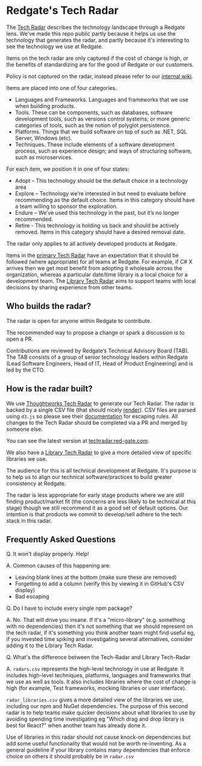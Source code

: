 # Redgate's Tech Radar

The [Tech Radar](https://radar.thoughtworks.com/?sheetId=https%3A%2F%2Fraw.githubusercontent.com%2Fred-gate%2FTech-Radar%2Fmaster%2Fradar.csv) describes the technology landscape through a Redgate lens. We've made this repo public partly because it helps us use the technology that generates the radar, and partly because it's interesting to see the technology we use at Redgate.

Items on the tech radar are only captured if the cost of change is high, or the benefits of standardizing are for the good of Redgate or our customers.

Policy is not captured on the radar, instead please refer to our [internal wiki](https://info.red-gate.com/display/PD/Development+policies).

Items are placed into one of four categories.

* Languages and Frameworks. Languages and frameworks that we use when building products.
* Tools. These can be components, such as databases, software development tools, such as versions control systems; or more generic categories of tools, such as the notion of polyglot persistence.
* Platforms. Things that we build software on top of such as .NET, SQL Server, Windows (etc).
* Techniques. These include elements of a software development process, such as experience design; and ways of structuring software, such as microservices.

For each item, we position it in one of four states:

* Adopt – This technology should be the default choice in a technology area
* Explore – Technology we’re interested in but need to evaluate before recommending as the default choice. Items in this category should have a team willing to sponsor the exploration.
* Endure – We’ve used this technology in the past, but it’s no longer recommended.
* Retire - This technology is holding us back and should be actively removed. Items in this category should have a desired removal date.

The radar only applies to all actively developed products at Redgate. 

Items in the [primary Tech Radar](https://radar.thoughtworks.com/?sheetId=https%3A%2F%2Fraw.githubusercontent.com%2Fred-gate%2FTech-Radar%2Fmaster%2Fradar.csv) have an expectation that it should be followed (where appropriate) for all teams at Redgate. For example, if C# X arrives then we get most benefit from adopting it wholesale across the organization, whereas a particular date/time library is a local choice for a development team. The  [Library Tech Radar](https://radar.thoughtworks.com/?sheetId=https%3A%2F%2Fraw.githubusercontent.com%2Fred-gate%2FTech-Radar%2Fmaster%2Fradar_libraries.csv) aims to support teams with local decisions by sharing experience from other teams.

## Who builds the radar?

The radar is open for anyone within Redgate to contribute.

The recommended way to propose a change or spark a discussion is to open a PR.

Contributions are reviewed by Redgate’s Technical Advisory Board (TAB). The TAB consists of a group of senior technology leaders within Redgate (Lead Software Engineers, Head of IT, Head of Product Engineering) and is led by the CTO.

## How is the radar built?

We use [Thoughtworks Tech Radar](https://radar.thoughtworks.com/) to generate our Tech Radar. The radar is backed by a single CSV file (that should nicely [render](https://help.github.com/articles/rendering-csv-and-tsv-data/)). CSV files are parsed using `d3.js` so please see their [documentation](https://d3-wiki.readthedocs.io/zh_CN/master/CSV/) for escaping rules. All changes to the Tech Radar should be completed via a PR and merged by someone else.

You can see the latest version at [techradar.red-gate.com](http://techradar.red-gate.com).

We also have a [Library Tech Radar](https://radar.thoughtworks.com/?sheetId=https%3A%2F%2Fraw.githubusercontent.com%2Fred-gate%2FTech-Radar%2Fmaster%2Fradar_libraries.csv) to give a more detailed view of specific libraries we use.

The audience for this is all technical development at Redgate. It's purpose is to help us to align our technical software/practices to build greater consistency at Redgate. 

The radar is less appropriate for early stage products where we are still finding product/market fit (the concerns are less likely to be technical at this stage) though we still recommend it as a good set of default options. Our intention is that products we commit to develop/sell adhere to the tech stack in this radar.

## Frequently Asked Questions

Q. It won't display properly. Help!

A. Common causes of this happening are:
* Leaving blank lines at the bottom (make sure these are removed)
* Forgetting to add a column (verify this by viewing it in GitHub's CSV display)
* Bad escaping

Q. Do I have to include every single npm package?

A. No. That will drive you insane. If it's a "micro-library" (e.g. something with no dependencies) then it's not something that we should represent on the tech radar, if it's something you think another team might find useful eg, if you invested time spiking and investigating several alternatives, consider adding it to the Library Tech Radar.

Q. What's the difference between the Tech-Radar and Library Tech-Radar

A. `radars.csv` represents the high-level technology in use at Redgate. It includes high-level techniques, platforms, languages and frameworks that we use as well as tools. It also includes libraries where the cost of change is high (for example, Test frameworks, mocking libraries or user interface).

`radar_libraries.csv` gives a more detailed view of the libraries we use, including our npm and NuGet dependencies. The purpose of this second radar is to help teams make quicker decisions about what libraries to use by avoiding spending time investigating eg "Which drag and drop library is best for React?" when another team has already done it.

Use of libraries in this radar  should not cause knock-on dependencies but add some useful functionality that would not be worth re-inventing. As a general guideline if your library contains many dependencies that enforce choice on others it should probably be in `radar.csv`
